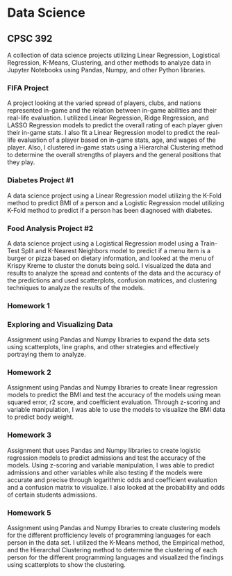 # Data Science 

## CPSC 392 
A collection of data science projects utilizing Linear Regression, Logistical Regression, K-Means, Clustering, and other methods to analyze data in Jupyter Notebooks using Pandas, Numpy, and other Python libraries.

### FIFA Project

A project looking at the varied spread of players, clubs, and nations represented in-game and the relation between in-game abilities and their real-life evaluation. I utilized Linear Regression, Ridge Regression, and LASSO Regression models to predict the overall rating of each player given their in-game stats. I also fit a Linear Regression model to predict the real-life evaluation of a player based on in-game stats, age, and wages of the player. Also, I clustered in-game stats using a Hierarchal Clustering method to determine the overall strengths of players and the general positions that they play.
 
### Diabetes Project #1

A data science project using a Linear Regression model utilizing the K-Fold method to predict BMI of a person and a Logistic Regression model utilizing K-Fold method to predict if a person has been diagnosed with diabetes. 

### Food Analysis Project #2
A data science project using a Logistical Regression model using a Train-Test Split and K-Nearest Neighbors model to predict if a menu item is a burger or pizza based on dietary information, and looked at the menu of Krispy Kreme to cluster the donuts being sold. I visualized the data and results to analyze the spread and contents of the data and the accuracy of the predictions and used scatterplots, confusion matrices, and clustering techniques to analyze the results of the models.

### Homework 1
### Exploring and Visualizing Data

Assignment using Pandas and Numpy libraries to expand the data sets using scatterplots, line graphs, and other strategies and effectively portraying them to analyze. 

### Homework 2

Assignment using Pandas and Numpy libraries to create linear regression models to predict the BMI and test the accuracy of the models using mean squared error, r2 score, and coefficient evaluation. Through z-scoring and variable manipulation, I was able to use the models to visualize the BMI data to predict body weight. 

### Homework 3

Assignment that uses Pandas and Numpy libraries to create logistic regression models to predict admissions and test the accuracy of the models. Using z-scoring and variable manipulation, I was able to predict admissions and other variables while also testing if the models were accurate and precise through logarithmic odds and coefficient evaluation and a confusion matrix to visualize. I also looked at the probability and odds of certain students admissions.  

### Homework 5

Assignment using Pandas and Numpy libraries to create clustering models for the different profficiency levels of programming languages for each person in the data set. I utilized the K-Means method, the Empirical method, and the Hierarchal Clustering method to determine the clustering of each person for the different programming languages and visualized the findings using scatterplots to show the clustering.
